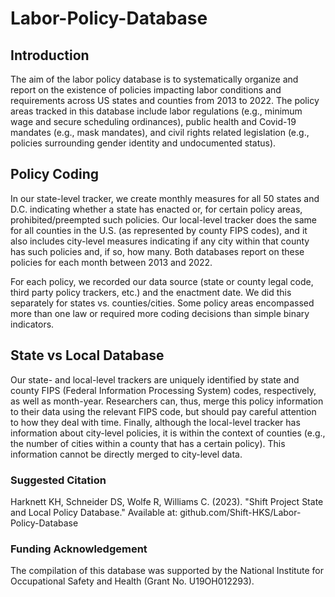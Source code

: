 # Labor-Policy-Database

## Introduction
The aim of the labor policy database is to systematically organize and report on the existence of policies impacting labor conditions and requirements across US states and counties from 2013 to 2022. The policy areas tracked in this database include labor regulations (e.g., minimum wage and secure scheduling ordinances), public health and Covid-19 mandates (e.g., mask mandates), and civil rights related legislation (e.g., policies surrounding gender identity and undocumented status). 

## Policy Coding
In our state-level tracker, we create monthly measures for all 50 states and D.C. indicating whether a state has enacted or, for certain policy areas, prohibited/preempted such policies. Our local-level tracker does the same for all counties in the U.S. (as represented by county FIPS codes), and it also includes city-level measures indicating if any city within that county has such policies and, if so, how many. Both databases report on these policies for each month between 2013 and 2022.

For each policy, we recorded our data source (state or county legal code, third party policy trackers, etc.) and the enactment date. We did this separately for states vs. counties/cities. Some policy areas encompassed more than one law or required more coding decisions than simple binary indicators. 

## State vs Local Database
Our state- and local-level trackers are uniquely identified by state and county FIPS (Federal Information Processing System) codes, respectively, as well as month-year. Researchers can, thus, merge this policy information to their data using the relevant FIPS code, but should pay careful attention to how they deal with time. Finally, although the local-level tracker has information about city-level policies, it is within the context of counties (e.g., the number of cities within a county that has a certain policy). This information cannot be directly merged to city-level data.

### Suggested Citation
Harknett KH, Schneider DS, Wolfe R, Williams C. (2023). "Shift Project State and Local Policy Database." Available at: github.com/Shift-HKS/Labor-Policy-Database

### Funding Acknowledgement
The compilation of this database was supported by the National Institute for Occupational Safety and Health (Grant No. U19OH012293).



